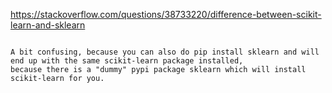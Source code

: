 https://stackoverflow.com/questions/38733220/difference-between-scikit-learn-and-sklearn

~~~ he package "scikit-learn" is recommended to be installed using pip install scikit-learn but in your code imported using import sklearn.

A bit confusing, because you can also do pip install sklearn and will end up with the same scikit-learn package installed, 
because there is a "dummy" pypi package sklearn which will install scikit-learn for you.
~~~
